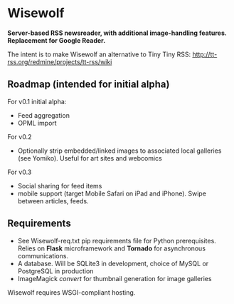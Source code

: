 Wisewolf
========

**Server-based RSS newsreader, with additional image-handling features. Replacement for Google Reader.**

The intent is to make Wisewolf an alternative to Tiny Tiny RSS: http://tt-rss.org/redmine/projects/tt-rss/wiki

Roadmap (intended for initial alpha)
---------

For v0.1 initial alpha:

* Feed aggregation
* OPML import

For v0.2

* Optionally strip embedded/linked images to associated local galleries (see Yomiko). Useful for art sites and webcomics

For v0.3

* Social sharing for feed items
* mobile support (target Mobile Safari on iPad and iPhone). Swipe between articles, feeds.

Requirements
------------

* See Wisewolf-req.txt pip requirements file for Python prerequisites. Relies on __Flask__ microframework and __Tornado__ for asynchronous communications.
* A database. Will be SQLite3 in development, choice of MySQL or PostgreSQL in production
* ImageMagick _convert_ for thumbnail generation for image galleries

Wisewolf requires WSGI-compliant hosting.

